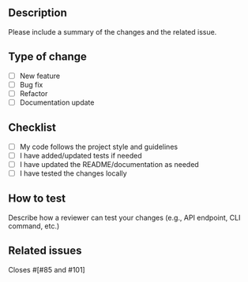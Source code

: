 ## Description

Please include a summary of the changes and the related issue. 

## Type of change

- [ ] New feature
- [ ] Bug fix
- [ ] Refactor
- [ ] Documentation update

## Checklist

- [ ] My code follows the project style and guidelines
- [ ] I have added/updated tests if needed
- [ ] I have updated the README/documentation as needed
- [ ] I have tested the changes locally

## How to test

Describe how a reviewer can test your changes (e.g., API endpoint, CLI command, etc.)

## Related issues

Closes #[#85 and #101] 